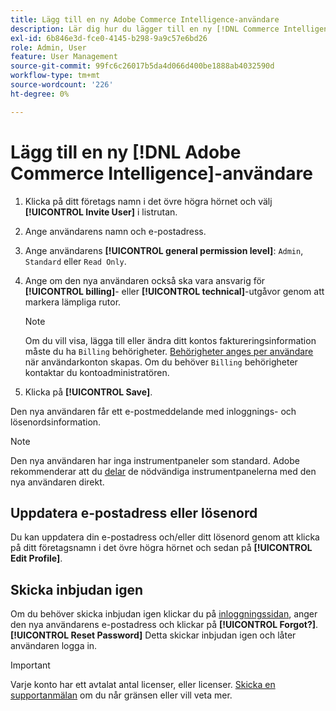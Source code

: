 ```yaml
---
title: Lägg till en ny Adobe Commerce Intelligence-användare
description: Lär dig hur du lägger till en ny [!DNL Commerce Intelligence] användare och hur du uppdaterar ditt användarnamn eller lösenord.
exl-id: 6b846e3d-fce0-4145-b298-9a9c57e6bd26
role: Admin, User
feature: User Management
source-git-commit: 99fc6c26017b5da4d066d400be1888ab4032590d
workflow-type: tm+mt
source-wordcount: '226'
ht-degree: 0%

---
```


# Lägg till en ny [!DNL Adobe Commerce Intelligence]-användare

1. Klicka på ditt företags namn i det övre högra hörnet och välj **[!UICONTROL Invite User]** i listrutan.
1. Ange användarens namn och e-postadress.
1. Ange användarens **[!UICONTROL general permission level]**: `Admin`, `Standard` eller `Read Only`.
1. Ange om den nya användaren också ska vara ansvarig för **[!UICONTROL billing]**- eller **[!UICONTROL technical]**-utgåvor genom att markera lämpliga rutor.

   >[!NOTE]
   >
   >Om du vill visa, lägga till eller ändra ditt kontos faktureringsinformation måste du ha `Billing` behörigheter. [Behörigheter anges per användare](../../administrator/user-management/user-management.md) när användarkonton skapas. Om du behöver `Billing` behörigheter kontaktar du kontoadministratören.

1. Klicka på **[!UICONTROL Save]**.

Den nya användaren får ett e-postmeddelande med inloggnings- och lösenordsinformation.

>[!NOTE]
>
>Den nya användaren har inga instrumentpaneler som standard. Adobe rekommenderar att du [delar](../../data-user/dashboards/share-dashboard-with-users.md) de nödvändiga instrumentpanelerna med den nya användaren direkt.

## Uppdatera e-postadress eller lösenord

Du kan uppdatera din e-postadress och/eller ditt lösenord genom att klicka på ditt företagsnamn i det övre högra hörnet och sedan på **[!UICONTROL Edit Profile]**.

## Skicka inbjudan igen

Om du behöver skicka inbjudan igen klickar du på [inloggningssidan](https://dashboard.rjmetrics.com/v2/session/create), anger den nya användarens e-postadress och klickar på **[!UICONTROL Forgot?]**. **[!UICONTROL Reset Password]** Detta skickar inbjudan igen och låter användaren logga in.

>[!IMPORTANT]
>
>Varje konto har ett avtalat antal licenser, eller licenser. [Skicka en supportanmälan](https://experienceleague.adobe.com/docs/commerce-knowledge-base/kb/troubleshooting/miscellaneous/mbi-service-policies.html?lang=sv-SE) om du når gränsen eller vill veta mer.
